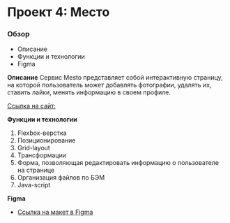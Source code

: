 # Проект 4: Место

### Обзор

* Описание
* Функции и технологии
* Figma

**Описание**
Сервис Mesto представляет собой интерактивную страницу, на которой пользователь может добавлять фотографии, удалять их, ставить лайки, менять информацию в своем профиле.

[Ссылка на сайт:]() 

**Функции и технологии**
1. Flexbox-верстка
2. Позиционирование
3. Grid-layout
4. Трансформации
5. Форма, позволяющая редактировать информацию о пользователе на странице
6. Организация файлов по БЭМ
7. Java-script


**Figma**

* [Ссылка на макет в Figma](https://www.figma.com/file/StZjf8HnoeLdiXS7dYrLAh/JavaScript.-Sprint-4)